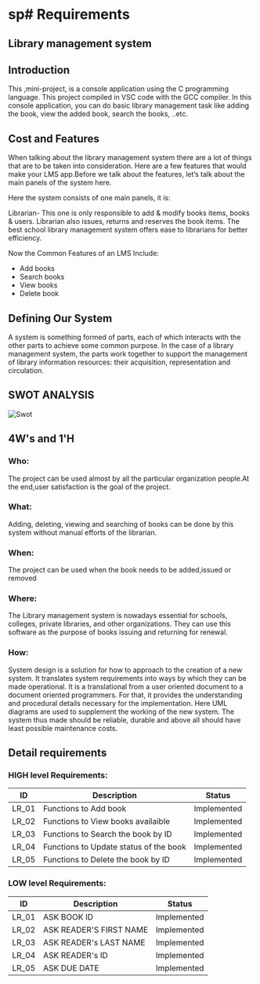 # sp# Requirements

## Library management system

## Introduction

This ,mini-project, is a console application using the C programming language. This project compiled in VSC code with the GCC compiler. In this console application, you can do basic library management task like adding the book, view the added book, search the books, ..etc.


## Cost and Features

When talking about the library management system there are a lot of things that are to be taken into consideration. Here are a few features that would make your LMS app.Before we talk about the features, let’s talk about the main panels of the system here.   

Here the system consists of one main panels, it is:

Librarian- This one is only responsible to add & modify books items, books & users. Librarian also issues, returns and reserves the book items. The best school library management system offers ease to librarians for better efficiency.

Now the Common Features of an LMS Include:
* Add books
* Search books
* View books
* Delete book

## Defining Our System

A system is something formed of parts, each of which interacts with the other parts to achieve some common purpose. In the case of a library management system, the parts work together to support the management of library information resources: their acquisition, representation and circulation.

## SWOT ANALYSIS
![Swot](https://embed.creately.com/blYA68Tqh5v?token=fnOlme8Gjr1zLCdw&type=svg)

## 4W's and 1'H

### Who:

The project can be used almost by all the particular organization people.At the end,user satisfaction is the goal of the project.

### What:

Adding, deleting, viewing and searching of books can be done by this system without manual efforts of the librarian.


### When:

The project can be used when the book needs to be added,issued or removed

### Where:

The Library management system is nowadays essential for schools, colleges, private libraries, and other organizations. They can use this software as the purpose of books issuing and returning for renewal.



### How:

System design is a solution for how to approach to the creation of a new system. It translates system requirements into ways by which they can be made operational. It is a translational from a user oriented document to a document oriented programmers. For that, it provides the understanding and procedural details necessary for the implementation. Here UML diagrams are used to supplement the working of the new system. The system thus made should be reliable, durable and above all should have least possible maintenance costs.


## Detail requirements

### HIGH level Requirements:

|      ID          |Description                          |Status                         |
|----------------|-------------------------------|-----------------------------|
| LR_01          | Functions to Add book                    |Implemented       |
| LR_02          | Functions to View books availaible       |Implemented       |
| LR_03          | Functions to Search the book by ID       |Implemented       |
| LR_04          | Functions to Update status of the book   |Implemented       |
| LR_05          | Functions to Delete the book by ID       |Implemented       |


### LOW level Requirements:

|      ID          |Description                          |Status                         |
|----------------|-------------------------------|-----------------------------|
| LR_01          | ASK BOOK ID                    |Implemented       |
| LR_02          | ASK READER'S FIRST NAME       |Implemented       |
| LR_03          | ASK READER's LAST NAME        |Implemented       |
| LR_04          | ASK READER's ID   |Implemented       |
| LR_05          | ASK DUE DATE       |Implemented       |



